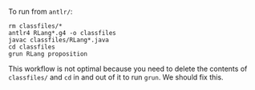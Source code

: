 To run from `antlr/`:
```
rm classfiles/*
antlr4 RLang*.g4 -o classfiles
javac classfiles/RLang*.java
cd classfiles
grun RLang proposition
```
This workflow is not optimal because you need to delete the contents of `classfiles/` and `cd` in and out of it to run `grun`. We should fix this.